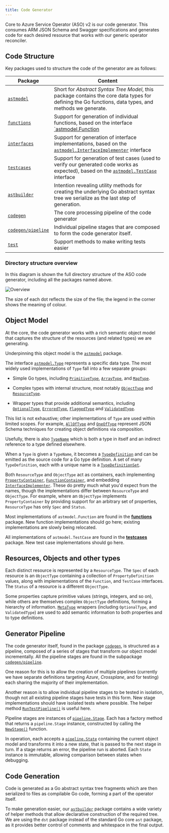 ```yaml
---
title: Code Generator
---
```


Core to Azure Service Operator (ASO) v2 is our code generator. This consumes ARM JSON Schema and Swagger specifications and generates code for each desired resource that works with our generic operator reconciler.

## Code Structure

Key packages used to structure the code of the generator are as follows:

| Package                                                                                                                      | Content                                                                                                                                                                                                                                                   |
| ---------------------------------------------------------------------------------------------------------------------------- | --------------------------------------------------------------------------------------------------------------------------------------------------------------------------------------------------------------------------------------------------------- |
| [`astmodel`](https://github.com/Azure/azure-service-operator/tree/main/v2/tools/generator/internal/astmodel)                 | Short for _Abstract Syntax Tree Model_, this package contains the core data types for defining the Go functions, data types, and methods we generate.                                                                                                     |
| [`functions`](https://github.com/Azure/azure-service-operator/tree/main/v2/tools/generator/internal/functions)               | Support for generation of individual functions, based on the interface [`astmodel.Function](https://github.com/Azure/azure-service-operator/blob/main/v2/tools/generator/internal/astmodel/function.go#L13)                                               |
| [`interfaces`](https://github.com/Azure/azure-service-operator/tree/main/v2/tools/generator/internal/interfaces)             | Support for generation of interface implementations, based on the [`astmodel.InterfaceImplementer`](https://github.com/Azure/azure-service-operator/blob/main/v2/tools/generator/internal/astmodel/interface_implementer.go#L19) interface                |
| [`testcases`](https://github.com/Azure/azure-service-operator/tree/main/v2/tools/generator/internal/testcases)               | Support for generation of test cases (used to verify our generated code works as expected), based on the [`astmodel.TestCase`](https://github.com/Azure/azure-service-operator/blob/main/v2/tools/generator/internal/astmodel/test_case.go#L11) interface |
| [`astbuilder`](https://github.com/Azure/azure-service-operator/tree/main/v2/tools/generator/internal/astbuilder)             | Intention revealing utility methods for creating the underlying Go abstract syntax tree we serialize as the last step of generation.                                                                                                                      |
| [`codegen`](https://github.com/Azure/azure-service-operator/tree/main/v2/tools/generator/internal/codegen)                   | The core processing pipeline of the code generator                                                                                                                                                                                                        |
| [`codegen/pipeline`](https://github.com/Azure/azure-service-operator/tree/main/v2/tools/generator/internal/codegen/pipeline) | Individual pipeline stages that are composed to form the code generator itself.                                                                                                                                                                           |
| [`test`](https://github.com/Azure/azure-service-operator/tree/main/v2/tools/generator/internal/test)                         | Support methods to make writing tests easier                                                                                                                                                                                                              |

### Directory structure overview

In this diagram is shown the full directory structure of the ASO code generator, including all the packages named above.

![Overview](../images/aso-codegen-structure.svg)

The size of each dot reflects the size of the file; the legend in the corner shows the meaning of colour.

## Object Model

At the core, the code generator works with a rich semantic object model that captures the structure of the resources (and related types) we are generating.

Underpinning this object model is the [`astmodel`](https://github.com/Azure/azure-service-operator/tree/main/v2/tools/generator/internal/astmodel) package.

The interface [`astmodel.Type`](https://github.com/Azure/azure-service-operator/blob/main/v2/tools/generator/internal/astmodel/type.go) represents a specific data type. The most widely used implementations of `Type` fall into a few separate groups:

* Simple Go types, including [`PrimitiveType`](https://github.com/Azure/azure-service-operator/blob/main/v2/tools/generator/internal/astmodel/primitive_type.go), [`ArrayType`](https://github.com/Azure/azure-service-operator/blob/main/v2/tools/generator/internal/astmodel/array_type.go), and [`MapType`](https://github.com/Azure/azure-service-operator/blob/main/v2/tools/generator/internal/astmodel/map_type.go).

* Complex types with internal structure, most notably [`ObjectType`](https://github.com/Azure/azure-service-operator/blob/main/v2/tools/generator/internal/astmodel/object_type.go) and [`ResourceType`](https://github.com/Azure/azure-service-operator/blob/main/v2/tools/generator/internal/astmodel/resource_type.go).

* Wrapper types that provide additional semantics, including [`OptionalType`](https://github.com/Azure/azure-service-operator/blob/main/v2/tools/generator/internal/astmodel/optional_type.go), [`ErroredType`](https://github.com/Azure/azure-service-operator/blob/main/v2/tools/generator/internal/astmodel/errored_type.go), [`FlaggedType`](https://github.com/Azure/azure-service-operator/blob/main/v2/tools/generator/internal/astmodel/flagged_type.go) and [`ValidatedType`](https://github.com/Azure/azure-service-operator/blob/main/v2/tools/generator/internal/astmodel/validated_type.go).

This list is not exhaustive; other implementations of `Type` are used within limited scopes. For example, [`AllOfType`](https://github.com/Azure/azure-service-operator/blob/main/v2/tools/generator/internal/astmodel/allof_type.go) and [`OneOfType`](https://github.com/Azure/azure-service-operator/blob/main/v2/tools/generator/internal/astmodel/oneof_type.go) represent JSON Schema techniques for creating object definitions via composition.

Usefully, there is also [`TypeName`](https://github.com/Azure/azure-service-operator/blob/main/v2/tools/generator/internal/astmodel/type_name.go) which is both a type in itself and an indirect reference to a type defined elsewhere.

When a `Type` is given a `TypeName`, it becomes a [`TypeDefinition`](https://github.com/Azure/azure-service-operator/blob/main/v2/tools/generator/internal/astmodel/type_definition.go) and can be emitted as the source code for a Go type definition. A set of many `TypeDefinition`, each with a unique name is a [`TypeDefinitionSet`](https://github.com/Azure/azure-service-operator/blob/main/v2/tools/generator/internal/astmodel/type_definition_set.go). 

Both `ResourceType` and `ObjectType` act as containers, each implementing [`PropertyContainer`](https://github.com/Azure/azure-service-operator/blob/main/v2/tools/generator/internal/astmodel/property_container.go), [`FunctionContainer`](https://github.com/Azure/azure-service-operator/blob/main/v2/tools/generator/internal/astmodel/function_container.go), and embedding [`InterfaceImplementer`](https://github.com/Azure/azure-service-operator/blob/main/v2/tools/generator/internal/astmodel/interface_implementer.go). These do pretty much what you'd expect from the names, though the implementations differ between `ResourceType` and `ObjectType`. For example, where an `ObjectType` implements `PropertyContainer` by providing support for an arbitrary set of properties, `ResourceType` has only `Spec` and `Status`.

Most implementations of `astmodel.Function` are found in the [**functions**](https://github.com/Azure/azure-service-operator/tree/main/v2/tools/generator/internal/functions) package. New function implementations should go here; existing implementations are slowly being relocated.

All implementations of `astmodel.TestCase` are found in the [**testcases**](https://github.com/Azure/azure-service-operator/tree/main/v2/tools/generator/internal/testcases) package. New test case implementations should go here.

## Resources, Objects and other types

Each distinct resource is represented by a `ResourceType`. The `Spec` of each resource is an `ObjectType` containing a collection of `PropertyDefinition` values, along with implementations of the `Function`, and `TestCase` interfaces. The `Status` of a resource is a different `ObjectType`. 

Some properties capture primitive values (strings, integers, and so on), while others are themselves complex `ObjectType` definitions, forming a hierarchy of information. [`MetaType`](https://github.com/Azure/azure-service-operator/blob/main/v2/tools/generator/internal/astmodel/meta_type.go) wrappers (including `OptionalType`, and `ValidatedType`) are used to add semantic information to both properties and to type definitions.

## Generator Pipeline

The code generator itself, found in the package [`codegen`](https://github.com/Azure/azure-service-operator/tree/main/v2/tools/generator/internal/codegen), is structured as a pipeline, composed of a series of stages that transform our object model incrementally. All the pipeline stages are found in the subpackage [`codegen/pipeline`](https://github.com/Azure/azure-service-operator/tree/main/v2/tools/generator/internal/codegen/pipeline). 

One reason for this is to allow the creation of multiple pipelines (currently we have separate definitions targeting *Azure*, *Crossplane*, and for testing) each sharing the majority of their implementation. 

Another reason is to allow individual pipeline stages to be tested in isolation, though not all existing pipeline stages have tests in this form. New stage implementations should have isolated tests where possible. The helper method [`RunTestPipeline()`](https://github.com/Azure/azure-service-operator/blob/main/v2/tools/generator/internal/codegen/pipeline/stage_test.go#L18) is useful here.

Pipeline stages are instances of [`pipeline.Stage`](https://github.com/Azure/azure-service-operator/blob/main/v2/tools/generator/internal/codegen/pipeline/stage.go). Each has a factory method that returns a `pipeline.Stage` instance, constructed by calling the [`NewStage()`](https://github.com/Azure/azure-service-operator/blob/main/v2/tools/generator/internal/codegen/pipeline/stage.go#L38) function.

In operation, each accepts a [`pipeline.State`](https://github.com/Azure/azure-service-operator/blob/main/v2/tools/generator/internal/codegen/pipeline/state.go) containing the current object model and transforms it into a new state, that is passed to the next stage in turn. If a stage returns an error, the pipeline run is aborted. Each `State` instance is immutable, allowing comparison between states when debugging.

## Code Generation

Code is generated as a Go abstract syntax tree fragments which are then serialized to files as compilable Go code, forming a part of the operator itself. 

To make generation easier, our [`astbuilder`](https://github.com/Azure/azure-service-operator/tree/main/v2/tools/generator/internal/astbuilder) package contains a wide variety of helper methods that allow declarative construction of the required tree. We are using the `dst` package instead of the standard Go core `ast` package, as it provides better control of comments and whitespace in the final output.
